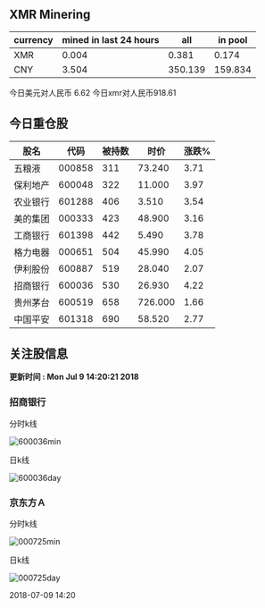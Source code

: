 ## XMR Minering

|currency|mined in last 24 hours|all|in pool|
|---|---|---|---|
|XMR|0.004|0.381|0.174|
|CNY|3.504|350.139|159.834|

今日美元对人民币 6.62	今日xmr对人民币918.61


## 今日重仓股 

|股名|代码|被持数|时价|涨跌%|
|---|---|---|---|---|
|五粮液|000858|311|73.240|3.71|
|保利地产|600048|322|11.000|3.97|
|农业银行|601288|406|3.510|3.54|
|美的集团|000333|423|48.900|3.16|
|工商银行|601398|442|5.490|3.78|
|格力电器|000651|504|45.990|4.05|
|伊利股份|600887|519|28.040|2.07|
|招商银行|600036|530|26.930|4.22|
|贵州茅台|600519|658|726.000|1.66|
|中国平安|601318|690|58.520|2.77|

## 关注股信息
**更新时间 : Mon Jul  9 14:20:21 2018**
### 招商银行 
分时k线

![600036min](http://image.sinajs.cn/newchart/min/n/sh600036.gif)

日k线

![600036day](http://image.sinajs.cn/newchart/daily/n/sh600036.gif)

### 京东方Ａ 
分时k线

![000725min](http://image.sinajs.cn/newchart/min/n/sz000725.gif)

日k线

![000725day](http://image.sinajs.cn/newchart/daily/n/sz000725.gif)

2018-07-09 14:20